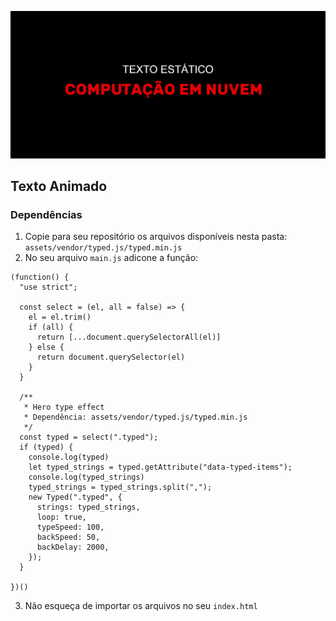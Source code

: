 ![animate](./assets/img/texto_animado.gif)

## Texto Animado

### Dependências

1. Copie para seu repositório os arquivos disponíveis nesta pasta: `assets/vendor/typed.js/typed.min.js`
2. No seu arquivo `main.js` adicone a função: 
``` 
(function() {
  "use strict";
  
  const select = (el, all = false) => {
    el = el.trim()
    if (all) {
      return [...document.querySelectorAll(el)]
    } else {
      return document.querySelector(el)
    }
  }
  
  /**
   * Hero type effect
   * Dependência: assets/vendor/typed.js/typed.min.js
   */
  const typed = select(".typed");
  if (typed) {
    console.log(typed)
    let typed_strings = typed.getAttribute("data-typed-items");
    console.log(typed_strings)
    typed_strings = typed_strings.split(",");
    new Typed(".typed", {
      strings: typed_strings,
      loop: true,
      typeSpeed: 100,
      backSpeed: 50,
      backDelay: 2000,
    });
  }

})()
```
3. Não esqueça de importar os arquivos no seu `index.html`





